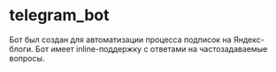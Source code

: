 # telegram_bot
Бот был создан для автоматизации процесса подписок на Яндекс-блоги. 
Бот имеет inline-поддержку с ответами на частозадаваемые вопросы.
